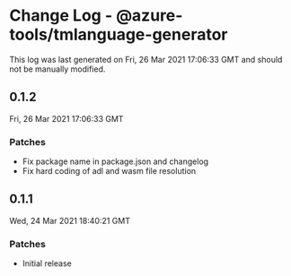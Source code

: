 # Change Log - @azure-tools/tmlanguage-generator

This log was last generated on Fri, 26 Mar 2021 17:06:33 GMT and should not be manually modified.

## 0.1.2
Fri, 26 Mar 2021 17:06:33 GMT

### Patches

- Fix package name in package.json and changelog
- Fix hard coding of adl and wasm file resolution

## 0.1.1
Wed, 24 Mar 2021 18:40:21 GMT

### Patches

- Initial release

